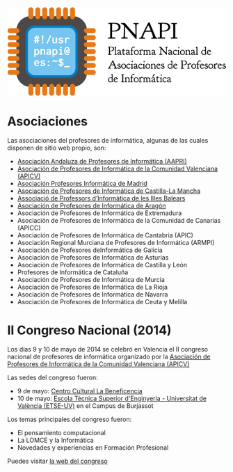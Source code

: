 ![logo pnapi](pnapi.png)

# Asociaciones

Las asociaciones del profesores de informática, algunas de las cuales disponen de sitio web propio, son:

* [Asociación Andaluza de Profesores de Informática (AAPRI)](http://www.aapri.es/)
* [Asociación de Profesores de Informática de la Comunidad Valenciana (APICV)](http://www.apicv.es/)
* [Asociación Profesores Informática de Madrid](http://www.apimadrid.org/)
* [Asociación de Profesores de Informática de Castilla-La Mancha](http://www.arpicm.org/)
* [Associació de Professors d’Informàtica de les Illes Balears](http://www.asbaprin.org/)
* [Asociación de Profesores de Informática de Aragón](http://www.apiaragon.com/)
* Asociación de Profesores de Informática de Extremadura
* Asociación de Profesores de Informática de la Comunidad de Canarias (APICC)
* Asociación de Profesores de Informática de Cantabria (APIC)
* Asociación Regional Murciana de Profesores de Informática (ARMPI)
* Asociación de Profesores deInformática de Galicia
* Asociación de Profesores de Informática de Asturias
* Asociación de Profesores de Informática de Castilla y León
* Profesores de Informática de Cataluña
* Asociación de Profesores de Informática de Murcia
* Asociación de Profesores de Informática de La Rioja
* Asociación de Profesores de Informática de Navarra
* Asociación de Profesores de Informática de Ceuta y Melilla

# II Congreso Nacional (2014)

Los días 9 y 10 de mayo de 2014 se celebró en Valencia el II congreso nacional de profesores de informática organizado por la [Asociación de Profesores de Informática de la Comunidad Valenciana (APICV)](http://www.apicv.es/)

Las sedes del congreso fueron:

* 9 de mayo: [Centro Cultural La Beneficencia](http://www.valencia.es/ayuntamiento/infociudad_accesible.nsf/vDocumentosWebListado/8CBD998D7BDFE96BC12572C20023FDA1?OpenDocument&bdOrigen=ayuntamiento)
* 10 de mayo: [Escola Tècnica Superior d'Enginyeria - Universitat de València (ETSE-UV)](http://www.uv.es/etse/) en el Campus de Burjassot

Los temas principales del congreso fueron:

* El pensamiento computacional
* La LOMCE y la Informática
* Novedades y experiencias en Formación Profesional
 
Puedes visitar [la web del congreso](http://congreso.profesoresinformatica.es/)

